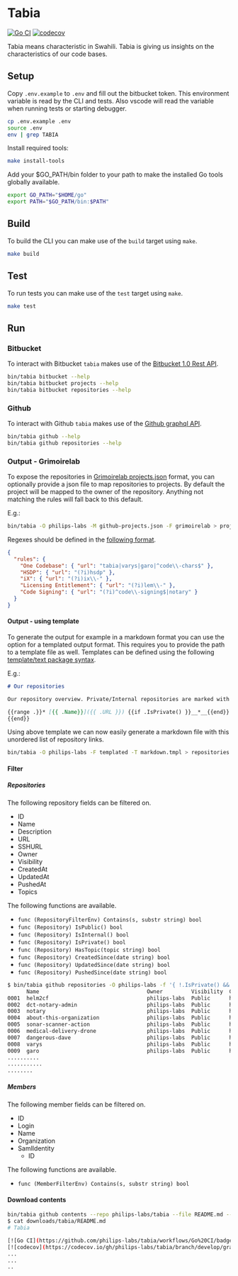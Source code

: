 # Tabia

[![Go CI](https://github.com/philips-labs/tabia/workflows/Go%20CI/badge.svg)](https://github.com/philips-labs/tabia/actions)
[![codecov](https://codecov.io/gh/philips-labs/tabia/branch/develop/graph/badge.svg?token=K2R9WOXNBm)](https://codecov.io/gh/philips-labs/tabia)

Tabia means characteristic in Swahili. Tabia is giving us insights on the characteristics of our code bases.

## Setup

Copy `.env.example` to `.env` and fill out the bitbucket token. This environment variable is read by the CLI and tests. Also vscode will read the variable when running tests or starting debugger.

```bash
cp .env.example .env
source .env
env | grep TABIA
```

Install required tools:

```bash
make install-tools
```

Add your $GO_PATH/bin folder to your path to make the installed Go tools globally available.

```bash
export GO_PATH="$HOME/go"
export PATH="$GO_PATH/bin:$PATH"
```

## Build

To build the CLI you can make use of the `build` target using `make`.

```bash
make build
```

## Test

To run tests you can make use of the `test` target using `make`.

```bash
make test
```

## Run

### Bitbucket

To interact with Bitbucket `tabia` makes use of the [Bitbucket 1.0 Rest API](https://docs.atlassian.com/bitbucket-server/rest/7.3.0/bitbucket-rest.html).

```bash
bin/tabia bitbucket --help
bin/tabia bitbucket projects --help
bin/tabia bitbucket repositories --help
```

### Github

To interact with Github `tabia` makes use of the [Github graphql API](https://api.github.com/graphql).

```bash
bin/tabia github --help
bin/tabia github repositories --help
```

### Output - Grimoirelab

To expose the repositories in [Grimoirelab projects.json](https://github.com/chaoss/grimoirelab-sirmordred#projectsjson-) format, you can optionally provide a json file to map repositories to projects. By default the project will be mapped to the owner of the repository. Anything not matching the rules will fall back to this default.

E.g.:

```bash
bin/tabia -O philips-labs -M github-projects.json -F grimoirelab > projects.json
```

Regexes should be defined in the [following format](https://golang.org/pkg/regexp/syntax/).

```json
{
  "rules": {
    "One Codebase": { "url": "tabia|varys|garo|^code\\-chars$" },
    "HSDP": { "url": "(?i)hsdp" },
    "iX": { "url": "(?i)ix\\-" },
    "Licensing Entitlement": { "url": "(?i)lem\\-" },
    "Code Signing": { "url": "(?i)^code\\-signing$|notary" }
  }
}
```

#### Output - using template

To generate the output for example in a markdown format you can use the option for a templated output format. This requires you to provide the path to a template file as well. Templates can be defined using the following [template/text package syntax](https://golang.org/pkg/text/template/).

E.g.:

```md markdown.tmpl
# Our repositories

Our repository overview. Private/Internal repositories are marked with a __*__

{{range .}}* [{{ .Name}}]({{ .URL }}) {{if .IsPrivate() }}__*__{{end}}
{{end}}
```

Using above template we can now easily generate a markdown file with this unordered list of repository links.

```bash
bin/tabia -O philips-labs -F templated -T markdown.tmpl > repositories.md
```

#### Filter

##### Repositories

The following repository fields can be filtered on.

* ID
* Name
* Description
* URL
* SSHURL
* Owner
* Visibility
* CreatedAt
* UpdatedAt
* PushedAt
* Topics

The following functions are available.

* `func (RepositoryFilterEnv) Contains(s, substr string) bool`
* `func (Repository) IsPublic() bool`
* `func (Repository) IsInternal() bool`
* `func (Repository) IsPrivate() bool`
* `func (Repository) HasTopic(topic string) bool`
* `func (Repository) CreatedSince(date string) bool`
* `func (Repository) UpdatedSince(date string) bool`
* `func (Repository) PushedSince(date string) bool`

```bash
$ bin/tabia github repositories -O philips-labs -f '{ !.IsPrivate() && !.IsInternal() && !Contains(.Name, "terraform") }'
      Name                                  Owner         Visibility  Clone
0001  helm2cf                               philips-labs  Public      https://github.com/philips-labs/helm2cf
0002  dct-notary-admin                      philips-labs  Public      https://github.com/philips-labs/dct-notary-admin
0003  notary                                philips-labs  Public      https://github.com/philips-labs/notary
0004  about-this-organization               philips-labs  Public      https://github.com/philips-labs/about-this-organization
0005  sonar-scanner-action                  philips-labs  Public      https://github.com/philips-labs/sonar-scanner-action
0006  medical-delivery-drone                philips-labs  Public      https://github.com/philips-labs/medical-delivery-drone
0007  dangerous-dave                        philips-labs  Public      https://github.com/philips-labs/dangerous-dave
0008  varys                                 philips-labs  Public      https://github.com/philips-labs/varys
0009  garo                                  philips-labs  Public      https://github.com/philips-labs/garo
..........
...........
........
```

##### Members

The following member fields can be filtered on.

* ID
* Login
* Name
* Organization
* SamlIdentity
  * ID

The following functions are available.

* `func (MemberFilterEnv) Contains(s, substr string) bool`

#### Download contents

```bash
bin/tabia github contents --repo philips-labs/tabia --file README.md --output downloads/tabia/README.md
$ cat downloads/tabia/README.md
# Tabia

[![Go CI](https://github.com/philips-labs/tabia/workflows/Go%20CI/badge.svg)](https://github.com/philips-labs/tabia/actions)
[![codecov](https://codecov.io/gh/philips-labs/tabia/branch/develop/graph/badge.svg?token=K2R9WOXNBm)](https://codecov.io/gh/philips-labs/tabia)
...
...
..
```
